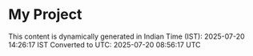# My Project

This content is dynamically generated in Indian Time (IST): 2025-07-20 14:26:17 IST
Converted to UTC: 2025-07-20 08:56:17 UTC
